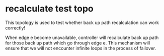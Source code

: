 # recalculate test topo
This topology is used to test whether back up path recalculation can work correctly!

When edge e become unavailable, controller will recalculate back up path for those back up path which go through edge e. This mechanism will ensure that we will not encounter infinite loops in the process of failover. 
